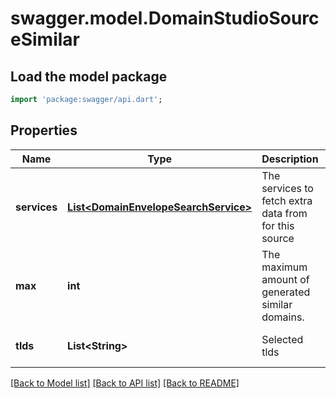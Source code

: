 # swagger.model.DomainStudioSourceSimilar

## Load the model package
```dart
import 'package:swagger/api.dart';
```

## Properties
Name | Type | Description | Notes
------------ | ------------- | ------------- | -------------
**services** | [**List&lt;DomainEnvelopeSearchService&gt;**](DomainEnvelopeSearchService.md) | The services to fetch extra data from for this source | [optional] [default to []]
**max** | **int** | The maximum amount of generated similar domains. | [optional] [default to null]
**tlds** | **List&lt;String&gt;** | Selected tlds | [optional] [default to []]

[[Back to Model list]](../README.md#documentation-for-models) [[Back to API list]](../README.md#documentation-for-api-endpoints) [[Back to README]](../README.md)


